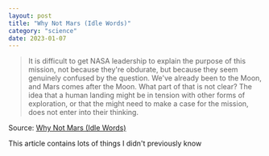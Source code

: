 ```yaml
---
layout: post
title: "Why Not Mars (Idle Words)"
category: "science"
date: 2023-01-07
---
```


>It is difficult to get NASA leadership to explain the purpose of this mission, not because they're obdurate, but because they seem genuinely confused by the question. We've already been to the Moon, and Mars comes after the Moon. What part of that is not clear? The idea that a human landing might be in tension with other forms of exploration, or that the might need to make a case for the mission, does not enter into their thinking.

Source: [Why Not Mars (Idle Words)](https://idlewords.com/2023/1/why_not_mars.htm)

This article contains lots of things I didn't previously know
